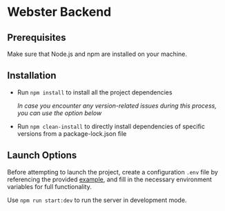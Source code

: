 # Webster Backend

## Prerequisites

Make sure that Node.js and npm are installed on your machine.

## Installation

- Run `npm install` to install all the project dependencies

    *In case you encounter any version-related issues during this process, you can use the option below*

- Run `npm clean-install` to directly install dependencies of specific versions from a package-lock.json file

## Launch Options

Before attempting to launch the project, create a configuration `.env` file by referencing the provided [example](https://github.com/nkfrv1/webster/blob/main/server/.env.example), and fill in the necessary environment variables for full functionality.

Use `npm run start:dev` to run the server in development mode.
